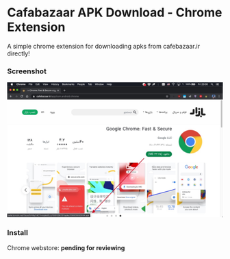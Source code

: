 # Cafabazaar APK Download - Chrome Extension
A simple chrome extension for downloading apks from cafebazaar.ir directly!

### Screenshot

![screenshot](.screenshots/1.jpg)

### Install

Chrome webstore: **pending for reviewing**
